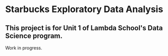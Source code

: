 # Starbucks Exploratory Data Analysis

## This project is for Unit 1 of Lambda School's Data Science program.

Work in progress.